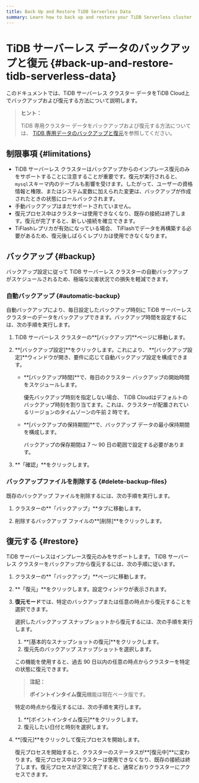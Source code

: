 ```yaml
---
title: Back Up and Restore TiDB Serverless Data
summary: Learn how to back up and restore your TiDB Serverless cluster.
---
```


# TiDB サーバーレス データのバックアップと復元 {#back-up-and-restore-tidb-serverless-data}

このドキュメントでは、TiDB サーバーレス クラスター データをTiDB Cloud上でバックアップおよび復元する方法について説明します。

> **ヒント：**
>
> TiDB 専用クラスター データをバックアップおよび復元する方法については、 [TiDB 専用データのバックアップと復元](/tidb-cloud/backup-and-restore.md)を参照してください。

## 制限事項 {#limitations}

-   TiDB サーバーレス クラスターはバックアップからのインプレース復元のみをサポートすることに注意することが重要です。復元が実行されると、 `mysql`スキーマ内のテーブルも影響を受けます。したがって、ユーザーの資格情報と権限、またはシステム変数に加えられた変更は、バックアップが作成されたときの状態にロールバックされます。
-   手動バックアップはまだサポートされていません。
-   復元プロセス中はクラスターは使用できなくなり、既存の接続は終了します。復元が完了すると、新しい接続を確立できます。
-   TiFlashレプリカが有効になっている場合、 TiFlashでデータを再構築する必要があるため、復元後しばらくレプリカは使用できなくなります。

## バックアップ {#backup}

バックアップ設定に従って TiDB サーバーレス クラスターの自動バックアップがスケジュールされるため、極端な災害状況での損失を軽減できます。

### 自動バックアップ {#automatic-backup}

自動バックアップにより、毎日設定したバックアップ時刻に TiDB サーバーレス クラスターのデータをバックアップできます。バックアップ時間を設定するには、次の手順を実行します。

1.  TiDB サーバーレス クラスターの**[バックアップ]**ページに移動します。

2.  **[バックアップ設定]**をクリックします。これにより、 **[バックアップ設定]**ウィンドウが開き、要件に応じて自動バックアップ設定を構成できます。

    -   **[バックアップ時間]**で、毎日のクラスター バックアップの開始時間をスケジュールします。

        優先バックアップ時刻を指定しない場合、 TiDB Cloudはデフォルトのバックアップ時刻を割り当てます。これは、クラスターが配置されているリージョンのタイムゾーンの午前 2 時です。

    -   **[バックアップの保持期間]**で、バックアップ データの最小保持期間を構成します。

        バックアップの保存期間は 7 ～ 90 日の範囲で設定する必要があります。

3.  **「確認」**をクリックします。

### バックアップファイルを削除する {#delete-backup-files}

既存のバックアップ ファイルを削除するには、次の手順を実行します。

1.  クラスターの**「バックアップ」**タブに移動します。

2.  削除するバックアップ ファイルの**[削除]**をクリックします。

## 復元する {#restore}

TiDB サーバーレスはインプレース復元のみをサポートします。 TiDB サーバーレス クラスターをバックアップから復元するには、次の手順に従います。

1.  クラスターの**「バックアップ」**ページに移動します。

2.  **「復元」**をクリックします。設定ウィンドウが表示されます。

3.  **復元モード**では、特定のバックアップまたは任意の時点から復元することを選択できます。

    <SimpleTab>
     <div label="Basic Snapshot Restore">

    選択したバックアップ スナップショットから復元するには、次の手順を実行します。

    1.  **[基本的なスナップショットの復元]**をクリックします。
    2.  復元先のバックアップ スナップショットを選択します。

    </div>
     <div label="Point-in-Time Restore">

    この機能を使用すると、過去 90 日以内の任意の時点からクラスターを特定の状態に復元できます。

    > **注記：**
    >
    > **ポイントインタイム復元**機能は現在ベータ版です。

    特定の時点から復元するには、次の手順を実行します。

    1.  **[ポイントインタイム復元]**をクリックします。
    2.  復元したい日付と時刻を選択します。

    </div>
     </SimpleTab>

4.  **[復元]**をクリックして復元プロセスを開始します。

    復元プロセスを開始すると、クラスターのステータスが**[復元中]**に変わります。復元プロセス中はクラスターは使用できなくなり、既存の接続は終了します。復元プロセスが正常に完了すると、通常どおりクラスターにアクセスできます。
